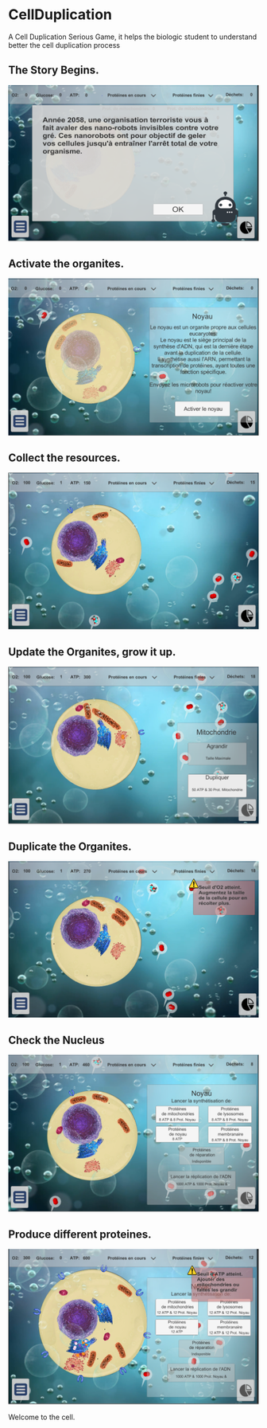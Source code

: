 # CellDuplication
A Cell Duplication Serious Game, it helps the biologic student to understand better the cell duplication process

## The Story Begins.
![alt text](https://github.com/JiangYou91/CellDuplication/blob/master/Capture-0.PNG)
## Activate the organites.
![alt text](https://github.com/JiangYou91/CellDuplication/blob/master/Capture-1.png)
## Collect the resources.
![alt text](https://github.com/JiangYou91/CellDuplication/blob/master/Capture-2.png)
## Update the Organites, grow it up.
![alt text](https://github.com/JiangYou91/CellDuplication/blob/master/Capture-3.png)
## Duplicate the Organites.
![alt text](https://github.com/JiangYou91/CellDuplication/blob/master/Capture-4.png)
## Check the Nucleus
![alt text](https://github.com/JiangYou91/CellDuplication/blob/master/Capture-5.png)
## Produce different proteines.
![alt text](https://github.com/JiangYou91/CellDuplication/blob/master/Capture-6.png)

Welcome to the cell.
